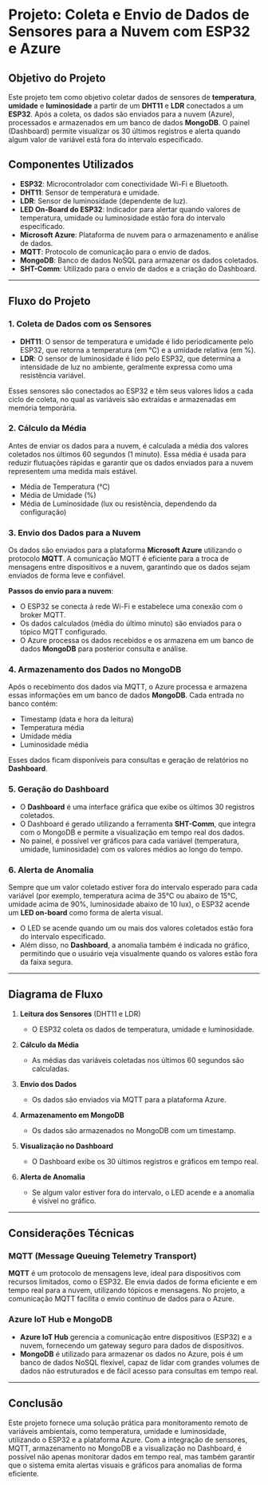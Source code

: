 # Projeto: Coleta e Envio de Dados de Sensores para a Nuvem com ESP32 e Azure

## Objetivo do Projeto

Este projeto tem como objetivo coletar dados de sensores de **temperatura**, **umidade** e **luminosidade** a partir de um **DHT11** e **LDR** conectados a um **ESP32**. Após a coleta, os dados são enviados para a nuvem (Azure), processados e armazenados em um banco de dados **MongoDB**. O painel (Dashboard) permite visualizar os 30 últimos registros e alerta quando algum valor de variável está fora do intervalo especificado.

## Componentes Utilizados

- **ESP32**: Microcontrolador com conectividade Wi-Fi e Bluetooth.
- **DHT11**: Sensor de temperatura e umidade.
- **LDR**: Sensor de luminosidade (dependente de luz).
- **LED On-Board do ESP32**: Indicador para alertar quando valores de temperatura, umidade ou luminosidade estão fora do intervalo especificado.
- **Microsoft Azure**: Plataforma de nuvem para o armazenamento e análise de dados.
- **MQTT**: Protocolo de comunicação para o envio de dados.
- **MongoDB**: Banco de dados NoSQL para armazenar os dados coletados.
- **SHT-Comm**: Utilizado para o envio de dados e a criação do Dashboard.

---

## Fluxo do Projeto

### 1. Coleta de Dados com os Sensores

- **DHT11**: O sensor de temperatura e umidade é lido periodicamente pelo ESP32, que retorna a temperatura (em °C) e a umidade relativa (em %).
- **LDR**: O sensor de luminosidade é lido pelo ESP32, que determina a intensidade de luz no ambiente, geralmente expressa como uma resistência variável.

Esses sensores são conectados ao ESP32 e têm seus valores lidos a cada ciclo de coleta, no qual as variáveis são extraídas e armazenadas em memória temporária.

### 2. Cálculo da Média

Antes de enviar os dados para a nuvem, é calculada a média dos valores coletados nos últimos 60 segundos (1 minuto). Essa média é usada para reduzir flutuações rápidas e garantir que os dados enviados para a nuvem representem uma medida mais estável.

- Média de Temperatura (°C)
- Média de Umidade (%)
- Média de Luminosidade (lux ou resistência, dependendo da configuração)

### 3. Envio dos Dados para a Nuvem

Os dados são enviados para a plataforma **Microsoft Azure** utilizando o protocolo **MQTT**. A comunicação MQTT é eficiente para a troca de mensagens entre dispositivos e a nuvem, garantindo que os dados sejam enviados de forma leve e confiável.

**Passos do envio para a nuvem**:
- O ESP32 se conecta à rede Wi-Fi e estabelece uma conexão com o broker MQTT.
- Os dados calculados (média do último minuto) são enviados para o tópico MQTT configurado.
- O Azure processa os dados recebidos e os armazena em um banco de dados **MongoDB** para posterior consulta e análise.

### 4. Armazenamento dos Dados no MongoDB

Após o recebimento dos dados via MQTT, o Azure processa e armazena essas informações em um banco de dados **MongoDB**. Cada entrada no banco contém:
- Timestamp (data e hora da leitura)
- Temperatura média
- Umidade média
- Luminosidade média

Esses dados ficam disponíveis para consultas e geração de relatórios no **Dashboard**.

### 5. Geração do Dashboard

- O **Dashboard** é uma interface gráfica que exibe os últimos 30 registros coletados.
- O Dashboard é gerado utilizando a ferramenta **SHT-Comm**, que integra com o MongoDB e permite a visualização em tempo real dos dados.
- No painel, é possível ver gráficos para cada variável (temperatura, umidade, luminosidade) com os valores médios ao longo do tempo.

### 6. Alerta de Anomalia

Sempre que um valor coletado estiver fora do intervalo esperado para cada variável (por exemplo, temperatura acima de 35°C ou abaixo de 15°C, umidade acima de 90%, luminosidade abaixo de 10 lux), o ESP32 acende um **LED on-board** como forma de alerta visual.

- O LED se acende quando um ou mais dos valores coletados estão fora do intervalo especificado.
- Além disso, no **Dashboard**, a anomalia também é indicada no gráfico, permitindo que o usuário veja visualmente quando os valores estão fora da faixa segura.

---

## Diagrama de Fluxo

1. **Leitura dos Sensores** (DHT11 e LDR)
   - O ESP32 coleta os dados de temperatura, umidade e luminosidade.
   
2. **Cálculo da Média**
   - As médias das variáveis coletadas nos últimos 60 segundos são calculadas.

3. **Envio dos Dados**
   - Os dados são enviados via MQTT para a plataforma Azure.

4. **Armazenamento em MongoDB**
   - Os dados são armazenados no MongoDB com um timestamp.

5. **Visualização no Dashboard**
   - O Dashboard exibe os 30 últimos registros e gráficos em tempo real.

6. **Alerta de Anomalia**
   - Se algum valor estiver fora do intervalo, o LED acende e a anomalia é visível no gráfico.

---

## Considerações Técnicas

### MQTT (Message Queuing Telemetry Transport)

**MQTT** é um protocolo de mensagens leve, ideal para dispositivos com recursos limitados, como o ESP32. Ele envia dados de forma eficiente e em tempo real para a nuvem, utilizando tópicos e mensagens. No projeto, a comunicação MQTT facilita o envio contínuo de dados para o Azure.

### Azure IoT Hub e MongoDB

- **Azure IoT Hub** gerencia a comunicação entre dispositivos (ESP32) e a nuvem, fornecendo um gateway seguro para dados de dispositivos.
- **MongoDB** é utilizado para armazenar os dados no Azure, pois é um banco de dados NoSQL flexível, capaz de lidar com grandes volumes de dados não estruturados e de fácil acesso para consultas em tempo real.

---

## Conclusão

Este projeto fornece uma solução prática para monitoramento remoto de variáveis ambientais, como temperatura, umidade e luminosidade, utilizando o ESP32 e a plataforma Azure. Com a integração de sensores, MQTT, armazenamento no MongoDB e a visualização no Dashboard, é possível não apenas monitorar dados em tempo real, mas também garantir que o sistema emita alertas visuais e gráficos para anomalias de forma eficiente.
